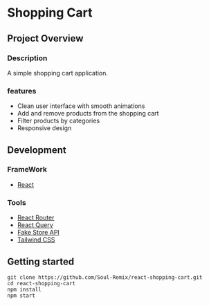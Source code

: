 # Shopping Cart

## Project Overview

### Description

A simple shopping cart application.

### features

- Clean user interface with smooth animations
- Add and remove products from the shopping cart
- Filter products by categories
- Responsive design

## Development

### FrameWork

- [React](https://reactjs.org/)

### Tools

- [React Router](https://reactrouter.com)
- [React Query](https://react-query.tanstack.com)
- [Fake Store API](https://fakestoreapi.com)
- [Tailwind CSS](https://tailwindcss.com)

## Getting started

```
git clone https://github.com/Soul-Remix/react-shopping-cart.git
cd react-shopping-cart
npm install
npm start
```
